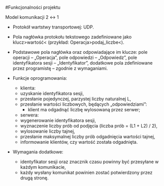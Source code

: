 #Funkcjonalności projektu

Model komunikacji 2 ↔ 1
- Protokół wartstwy transportowej: UDP.
- Pola nagłówka protokołu tekstowego zadefiniowane jako klucz>wartość< (przykład: Operacja>podaj_liczbe<).
- Podstawowe pola nagłówka oraz odpowiadające im klucze: pole operacji – „Operacja”, pole odpowiedzi – „Odpowiedz”, pole identyfikatora sesji – „Identyfikator”, dodatkowe pola zdefiniowane przez programistę – zgodnie z wymaganiami.


- Funkcje oprogramowania:
    * klienta:
	* uzyskanie identyfikatora sesji,
	* przesłanie pojedynczej, parzystej liczby naturalnej L,
	* przesłanie wartości liczbowych, będących „odpowiedziami”:
	    * klient ma odgadnąć liczbę wylosowaną przez serwer;
    * serwera:
	* wygenerowanie identyfikatora sesji,
	* wyznaczenie liczby prób od podjęcia (liczba prób = (L1 + L2) / 2),
	* wylosowanie liczby tajnej,
	* przesłanie maksymalnej liczby prób odgadnięcia wartości tajnej,
	* informowanie klientów, czy wartość została odgadnięta.
	
- Wymagania dodatkowe:
    * identyfikator sesji oraz znacznik czasu powinny być przesyłane w każdym komunikacie,
    * każdy wysłany komunikat powinien zostać potwierdzony przez drugą stronę.
